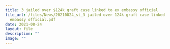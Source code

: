 ```yaml
---
title: 3 jailed over $124k graft case linked to ex embassy official
file_url: /files/News/20210824_st_3 jailed over 124k graft case linked to ex
  embassy official.pdf
date: 2021-08-24
layout: file
description: ""
image: ""
---
```


